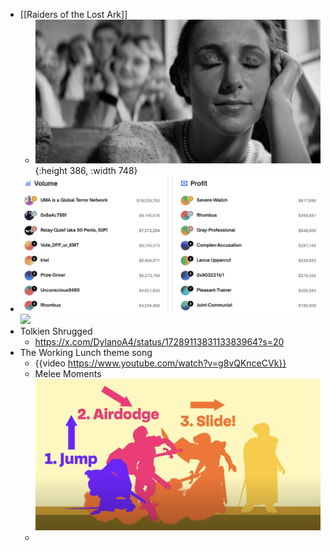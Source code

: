- [[Raiders of the Lost Ark]]
	- ![image.png](../assets/image_1700926190637_0.png){:height 386, :width 748}
- ![image.png](../assets/image_1704919434447_0.png) ![](blob:https://twitter.com/e7b37497-83f3-4b37-889d-dfc6f36536e9)
- Tolkien Shrugged
	- https://x.com/DylanoA4/status/1728911383113383964?s=20
- The Working Lunch theme song
	- {{video https://www.youtube.com/watch?v=g8vQKnceCVk}}
	- Melee Moments ![image.png](../assets/image_1705749565092_0.png)
	-